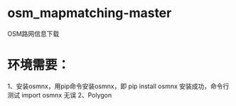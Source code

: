 # osm_mapmatching-master
OSM路网信息下载

# 环境需要：
1、安装osmnx，用pip命令安装osmnx，即 pip install osmnx 安装成功，命令行测试 import osmnx 无误
2、Polygon
